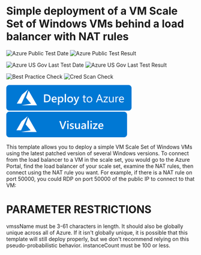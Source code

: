 # Simple deployment of a VM Scale Set of Windows VMs behind a load balancer with NAT rules

![Azure Public Test Date](https://azurequickstartsservice.blob.core.windows.net/badges/quickstarts/microsoft.compute/vmss-windows-nat/PublicLastTestDate.svg)
![Azure Public Test Result](https://azurequickstartsservice.blob.core.windows.net/badges/quickstarts/microsoft.compute/vmss-windows-nat/PublicDeployment.svg)

![Azure US Gov Last Test Date](https://azurequickstartsservice.blob.core.windows.net/badges/quickstarts/microsoft.compute/vmss-windows-nat/FairfaxLastTestDate.svg)
![Azure US Gov Last Test Result](https://azurequickstartsservice.blob.core.windows.net/badges/quickstarts/microsoft.compute/vmss-windows-nat/FairfaxDeployment.svg)

![Best Practice Check](https://azurequickstartsservice.blob.core.windows.net/badges/quickstarts/microsoft.compute/vmss-windows-nat/BestPracticeResult.svg)
![Cred Scan Check](https://azurequickstartsservice.blob.core.windows.net/badges/quickstarts/microsoft.compute/vmss-windows-nat/CredScanResult.svg)

[![Deploy To Azure](https://raw.githubusercontent.com/Azure/azure-quickstart-templates/master/1-CONTRIBUTION-GUIDE/images/deploytoazure.svg?sanitize=true)](https://portal.azure.com/#create/Microsoft.Template/uri/https%3A%2F%2Fraw.githubusercontent.com%2FAzure%2Fazure-quickstart-templates%2Fmaster%2Fquickstarts%2Fmicrosoft.compute%2Fvmss-windows-nat%2Fazuredeploy.json)  [![Visualize](https://raw.githubusercontent.com/Azure/azure-quickstart-templates/master/1-CONTRIBUTION-GUIDE/images/visualizebutton.svg?sanitize=true)](http://armviz.io/#/?load=https%3A%2F%2Fraw.githubusercontent.com%2FAzure%2Fazure-quickstart-templates%2Fmaster%2Fquickstarts%2Fmicrosoft.compute%2Fvmss-windows-nat%2Fazuredeploy.json)

This template allows you to deploy a simple VM Scale Set of Windows VMs using the latest patched version of several Windows versions. To connect from the load balancer to a VM in the scale set, you would go to the Azure Portal, find the load balancer of your scale set, examine the NAT rules, then connect using the NAT rule you want. For example, if there is a NAT rule on port 50000, you could RDP on port 50000 of the public IP to connect to that VM:

PARAMETER RESTRICTIONS
======================

vmssName must be 3-61 characters in length. It should also be globally unique across all of Azure. If it isn't globally unique, it is possible that this template will still deploy properly, but we don't recommend relying on this pseudo-probabilistic behavior.
instanceCount must be 100 or less.


